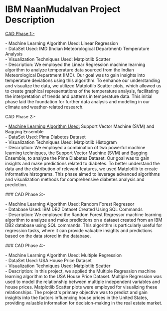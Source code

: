 # IBM NaanMudalvan Project Description 
<u>CAD Phase 1:-<br></u>
<p> - Machine Learning Algorithm Used: Linear Regression<br>
    - DataSet Used: IMD (Indian Meteorological Department) Temperature Analysis<br>
    - Visualization Techniques Used: Matplotlib Scatter<br>
    - Description: We employed the Linear Regression machine learning algorithm to analyze temperature data sourced from the Indian Meteorological Department (IMD). Our goal was to gain insights into temperature deviations using this algorithm. To enhance our understanding and visualize the data, we utilized Matplotlib Scatter plots, which allowed us to create graphical representations of the temperature analysis, facilitating the interpretation of trends and patterns in temperature data. This initial phase laid the foundation for further data analysis and modeling in our climate and weather-related research.<br> </p>
CAD Phase 2:-<br>
<p> - <u>Machine Learning Algorithm Used:</u> Support Vector Machine (SVM) and Bagging Ensemble<br>
    - DataSet Used: Pima Diabetes Dataset<br>
    - Visualization Techniques Used: Matplotlib Histogram<br>
    - Description: We employed a combination of two powerful machine learning techniques, the Support Vector Machine (SVM) and Bagging Ensemble, to analyze the Pima Diabetes Dataset. Our goal was to gain insights and make predictions related to diabetes. To better understand the data and the distribution of relevant features, we used Matplotlib to create informative histograms. This phase aimed to leverage advanced algorithms and visualization methods for comprehensive diabetes analysis and prediction.<br></p>
### CAD Phase 3:-<br>
<p> - Machine Learning Algorithm Used: Random Forest Regressor<br>
    - Database Used: IBM DB2 Dataset Created Using SQL Commands<br>
    - Description: We employed the Random Forest Regressor machine learning algorithm to analyze and make predictions on a dataset created from an IBM DB2 database using SQL commands. This algorithm is particularly useful for regression tasks, where it can provide valuable insights and predictions based on the data stored in the database.<br></p>
### CAD Phase 4:-<br>
<p> - Machine Learning Algorithm Used: Multiple Regression<br>
    - DataSet Used: USA House Price Dataset<br>
    - Visualization Techniques Used: Matplotlib Scatter<br>
    - Description: In this project, we applied the Multiple Regression machine learning algorithm to the USA House Price Dataset. Multiple Regression was used to model the relationship between multiple independent variables and house prices. Matplotlib Scatter plots were employed for visualizing these relationships. The project's primary objective was to predict and gain insights into the factors influencing house prices in the United States, providing valuable information for decision-making in the real estate market.</p>

